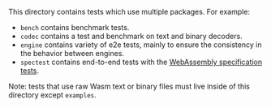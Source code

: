 This directory contains tests which use multiple packages. For example:
- `bench` contains benchmark tests.
- `codec` contains a test and benchmark on text and binary decoders.
- `engine` contains variety of e2e tests, mainly to ensure the consistency in the behavior between engines.
- `spectest` contains end-to-end tests with the [WebAssembly specification tests](https://github.com/WebAssembly/spec/tree/wg-1.0/test/core).

Note: tests that use raw Wasm text or binary files must live inside of this directory except `examples`.
